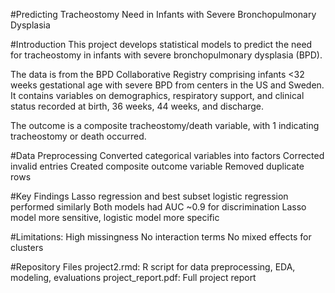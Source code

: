 #Predicting Tracheostomy Need in Infants with Severe Bronchopulmonary Dysplasia

#Introduction
This project develops statistical models to predict the need for tracheostomy in infants with severe bronchopulmonary dysplasia (BPD).

The data is from the BPD Collaborative Registry comprising infants <32 weeks gestational age with severe BPD from centers in the US and Sweden. It contains variables on demographics, respiratory support, and clinical status recorded at birth, 36 weeks, 44 weeks, and discharge.

The outcome is a composite tracheostomy/death variable, with 1 indicating tracheostomy or death occurred.

#Data Preprocessing
Converted categorical variables into factors
Corrected invalid entries
Created composite outcome variable
Removed duplicate rows

#Key Findings
Lasso regression and best subset logistic regression performed similarly
Both models had AUC ~0.9 for discrimination
Lasso model more sensitive, logistic model more specific

#Limitations:
High missingness
No interaction terms
No mixed effects for clusters

#Repository Files
project2.rmd: R script for data preprocessing, EDA, modeling, evaluations
project_report.pdf: Full project report
